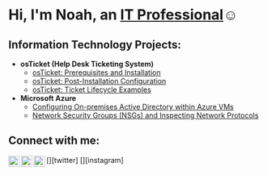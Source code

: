 <h1>Hi, I'm Noah, an <a href="https://linkedin.com/in/noahclaxtonward">IT Professional</a>☺</h1>

<h2> Information Technology Projects:</h2>

- <b>osTicket (Help Desk Ticketing System)</b>
  - [osTicket: Prerequisites and Installation](https://github.com/noahclaxton227/osticket-prereqs)
  - [osTicket: Post-Installation Configuration](https://github.com/noahclaxton227/post-install-config)
  - [osTicket: Ticket Lifecycle Examples](https://github.com/noahclaxton227/ticket-lifecycle)
- <b>Microsoft Azure</b>
  - [Configuring On-premises Active Directory within Azure VMs](https://github.com/noahclaxton227/configure-ad)
  - [Network Security Groups (NSGs) and Inspecting Network Protocols](https://github.com/noahclaxton227/azure-network-protocols)

<h2>Connect with me:</h2>

[<img align="left" alt="Josh | Twitter" width="22px" src="https://cdn.jsdelivr.net/npm/simple-icons@v3/icons/twitter.svg" />][twitter]
[<img align="left" alt="Josh | LinkedIn" width="22px" src="https://cdn.jsdelivr.net/npm/simple-icons@v3/icons/linkedin.svg" />][linkedin]
[<img align="left" alt="Josh | Instagram" width="22px" src="https://cdn.jsdelivr.net/npm/simple-icons@v3/icons/instagram.svg" />][instagram]

[linkedin]: https://linkedin.com/in/noahclaxtonward
